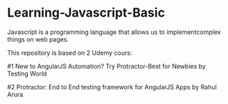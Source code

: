 # Learning-Javascript-Basic

Javascript is a programming language that allows us to implementcomplex things on web pages.

This repository is based on 2 Udemy cours: 

#1  New to AngularJS Automation? Try Protractor-Best for Newbies by Testing World

#2  Protractor: End to End testing framework for AngularJS Apps by Rahul Arura
